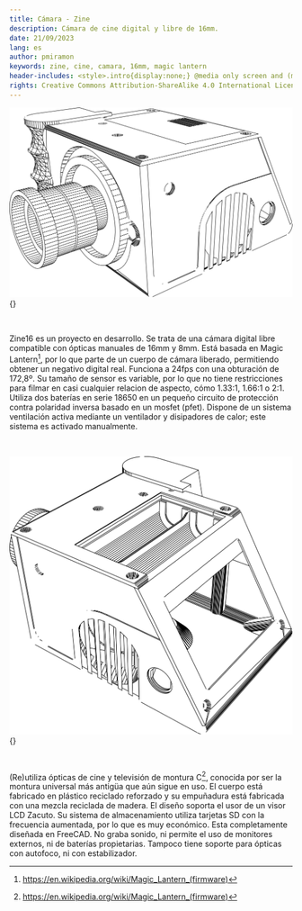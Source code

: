 ```yaml
---
title: Cámara - Zine
description: Cámara de cine digital y libre de 16mm.
date: 21/09/2023
lang: es
author: pmiramon
keywords: zine, cine, camara, 16mm, magic lantern
header-includes: <style>.intro{display:none;} @media only screen and (min-width:665px) {a.seleccion.camara::before{content:"➞ "; font-weight:bolder;}}</style>
rights: Creative Commons Attribution-ShareAlike 4.0 International License
---
```


<div class="presentacion">

![](img/camara1.svg){}

<br>

Zine16 es un proyecto en desarrollo. Se trata de una cámara digital libre compatible con ópticas manuales de 16mm y 8mm. Está basada en Magic Lantern[^*], por lo que parte de un cuerpo de cámara liberado, permitiendo obtener un negativo digital real. Funciona a 24fps con una obturación de 172,8º. Su tamaño de sensor es variable, por lo que no tiene restricciones para filmar en casi cualquier relacion de aspecto, cómo 1.33:1, 1.66:1 o 2:1. Utiliza dos baterías en serie 18650 en un pequeño circuito de protección contra polaridad inversa basado en un mosfet (pfet). Dispone de un sistema ventilación activa mediante un ventilador y disipadores de calor; este sistema es activado manualmente.

[^*]: https://en.wikipedia.org/wiki/Magic_Lantern_(firmware)

<br>

![](img/camara2.svg){}

<br>

(Re)utiliza ópticas de cine y televisión de montura C[^*], conocida por ser la montura universal más antigüa que aún sigue en uso. El cuerpo está fabricado en plástico reciclado reforzado y su empuñadura está fabricada con una mezcla reciclada de madera. El diseño soporta el usor de un visor LCD Zacuto. Su sistema de almacenamiento utiliza tarjetas SD con la frecuencia aumentada, por lo que es muy económico. Esta completamente diseñada en FreeCAD. No graba sonido, ni permite el uso de monitores externos, ni de baterías propietarias. Tampoco tiene soporte para ópticas con autofoco, ni con estabilizador.

</div>

[^*]: https://en.wikipedia.org/wiki/C_mount
